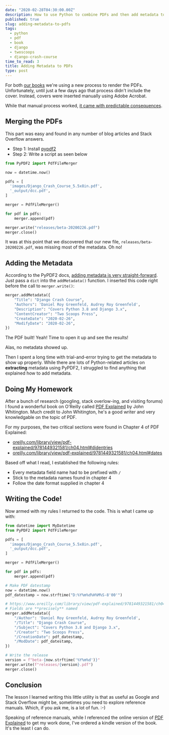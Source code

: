 ```yaml
---
date: "2020-02-28T04:30:00.00Z"
description: How to use Python to combine PDFs and then add metadata to them.
published: true
slug: adding-metadata-to-pdfs
tags:
  - python
  - pdf
  - book
  - django
  - twoscoops
  - django-crash-course
time_to_read: 3
title: Adding Metadata to PDFs
type: post
---
```


For both [our books](https://www.feldroy.com) we're using a new process to render the PDFs. Unfortunately, until just a few days ago that process didn't include the cover. Instead, covers were inserted manually using Adobe Acrobat.

While that manual process worked, [it came with predictable consequences](https://github.com/roygreenfeld/django-crash-course/issues/132).

## Merging the PDFs

This part was easy and found in any number of blog articles and Stack Overflow answers.

- Step 1: Install [pypdf2](https://pypi.org/project/PyPDF2/)
- Step 2: Write a script as seen below

```python
from PyPDF2 import PdfFileMerger

now = datetime.now()

pdfs = [
  'images/Django_Crash_Course_5.5x8in.pdf',
  '_output/dcc.pdf',
]

merger = PdfFileMerger()

for pdf in pdfs:
    merger.append(pdf)

merger.write("releases/beta-20200226.pdf")
merger.close()
```

It was at this point that we discovered that our new file, `releases/beta-20200226.pdf`, was missing most of the metadata. Oh no!

## Adding the Metadata

According to the PyPDF2 docs, [adding metadata is very straight-forward](https://pythonhosted.org/PyPDF2/PdfFileMerger.html#PyPDF2.PdfFileMerger.addMetadata). Just pass a `dict` into the `addMetadata()` function. I inserted this code right before the call to `merger.write()`:

```python
merger.addMetadata({
    "Title": "Django Crash Course",
    "Authors": 'Daniel Roy Greenfeld, Audrey Roy Greenfeld',
    "Description": "Covers Python 3.8 and Django 3.x",
    "ContentCreator": "Two Scoops Press",
    "CreateDate": "2020-02-26",
    "ModifyDate": "2020-02-26",
})
```

The PDF built! Yeah! Time to open it up and see the results!

Alas, no metadata showed up.

Then I spent a long time with trial-and-error trying to get the metadata to show up properly. While there are lots of Python-related articles on **extracting** metadata using PyPDF2, I struggled to find anything that explained how to add metadata.

## Doing My Homework

After a bunch of research (googling, stack overlow-ing, and visiting forums) I found a wonderful book on O'Reilly called [PDF Explained](https://www.oreilly.com/library/view/pdf-explained/9781449321581/) by John Whitington. Much credit to John Whitington, he's a good writer and very knowledgable on the topic of PDF.

For my purposes, the two critical sections were found in Chapter 4 of PDF Explained:

- [oreilly.com/library/view/pdf-explained/9781449321581/ch04.html#didentries](https://www.oreilly.com/library/view/pdf-explained/9781449321581/ch04.html#didentries)
- [oreilly.com/library/view/pdf-explained/9781449321581/ch04.html#dates](https://www.oreilly.com/library/view/pdf-explained/9781449321581/ch04.html#dates)

Based off what I read, I established the following rules:

- Every metadata field name had to be prefixed with `/`
- Stick to the metadata names found in chapter 4
- Follow the date format supplied in chapter 4

## Writing the Code!

Now armed with my rules I returned to the code. This is what I came up with:

```python
from datetime import MyDatetime
from PyPDF2 import PdfFileMerger

pdfs = [
  'images/Django_Crash_Course_5.5x8in.pdf',
  '_output/dcc.pdf',
]

merger = PdfFileMerger()

for pdf in pdfs:
    merger.append(pdf)

# Make PDF datestamp
now = datetime.now()
pdf_datestamp = now.strftime("D:%Y%m%d%H%M%S-8'00'")

# https://www.oreilly.com/library/view/pdf-explained/9781449321581/ch04.html#didentries
# Fields are **precisely** named
merger.addMetadata({
    "/Author": 'Daniel Roy Greenfeld, Audrey Roy Greenfeld',
    "/Title": "Django Crash Course",
    "/Subject": "Covers Python 3.8 and Django 3.x",
    "/Creator": "Two Scoops Press",
    "/CreationDate": pdf_datestamp,
    "/ModDate": pdf_datestamp,
})

# Write the release
version = f"beta-{now.strftime('%Y%m%d')}"
merger.write(f"releases/{version}.pdf")
merger.close()
```

## Conclusion

The lesson I learned writing this little utility is that as useful as Google and Stack Overflow might be, sometimes you need to explore reference manuals. Which, if you ask me, is a lot of fun. :-)

Speaking of reference manuals, while I referenced the online version of [PDF Explained](https://www.amazon.com/dp/B006H4DAE6/?tag=mlinar-20) to get my work done, I've ordered a kindle version of the book. It's the least I can do.
